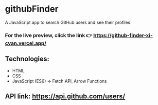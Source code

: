 # githubFinder
A JavaScript app to search GitHub users and see their profiles
### For the live preview, click the link 👉 https://github-finder-xi-cyan.vercel.app/
## Technologies:
* HTML
* CSS
* JavaScript (ES6) => Fetch API, Arrow Functions


## API link: https://api.github.com/users/
